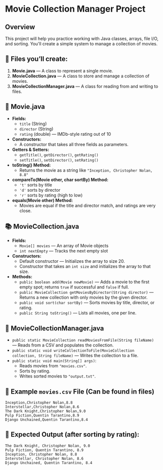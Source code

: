 # Movie Collection Manager Project

## Overview
This project will help you practice working with Java classes, arrays, file I/O, and sorting. You'll create a simple system to manage a collection of movies.

## 📝 Files you’ll create:
1. **Movie.java** — A class to represent a single movie.
2. **MovieCollection.java** — A class to store and manage a collection of movies.
3. **MovieCollectionManager.java** — A class for reading from and writing to files.

## 📄 Movie.java
- **Fields:**
  - `title` (String)
  - `director` (String)
  - `rating` (double) — IMDb-style rating out of 10
- **Constructors:**
  - A constructor that takes all three fields as parameters.
- **Getters & Setters:**
  - `getTitle()`, `getDirector()`, `getRating()`
  - `setTitle()`, `setDirector()`, `setRating()`
- **toString() Method:**
  - Returns the movie as a string like `"Inception, Christopher Nolan, 8.8"`
- **compareTo(Movie other, char sortBy) Method:**
  - `'t'` sorts by title
  - `'d'` sorts by director
  - `'r'` sorts by rating (high to low)
- **equals(Movie other) Method:**
  - Movies are equal if the title and director match, and ratings are very close.

## 📚 MovieCollection.java
- **Fields:**
  - `Movie[] movies` — An array of Movie objects
  - `int nextEmpty` — Tracks the next empty slot
- **Constructors:**
  - Default constructor — Initializes the array to size 20.
  - Constructor that takes an `int size` and initializes the array to that size.
- **Methods:**
  - `public boolean add(Movie newMovie)` — Adds a movie to the first empty spot; returns `true` if successful and `false` if full.
  - `public MovieCollection getMoviesByDirector(String director)` — Returns a new collection with only movies by the given director.
  - `public void sort(char sortBy)` — Sorts movies by title, director, or rating.
  - `public String toString()` — Lists all movies, one per line.

## 📂 MovieCollectionManager.java
- `public static MovieCollection readMoviesFromFile(String fileName)` — Reads from a CSV and populates the collection.
- `public static void writeCollectionToFile(MovieCollection collection, String fileName)` — Writes the collection to a file.
- `public static void main(String[] args)`:
  - Reads movies from `"movies.csv"`.
  - Sorts by rating.
  - Writes sorted movies to `"output.txt"`.

## 🎥 Example `movies.csv` File (Can be found in files)
```
Inception,Christopher Nolan,8.8
Interstellar,Christopher Nolan,8.6
The Dark Knight,Christopher Nolan,9.0
Pulp Fiction,Quentin Tarantino,8.9
Django Unchained,Quentin Tarantino,8.4
```

## 📝 Expected Output (after sorting by rating):
```
The Dark Knight, Christopher Nolan, 9.0
Pulp Fiction, Quentin Tarantino, 8.9
Inception, Christopher Nolan, 8.8
Interstellar, Christopher Nolan, 8.6
Django Unchained, Quentin Tarantino, 8.4
```

